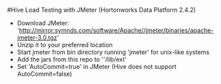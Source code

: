 
#Hive Load Testing with JMeter (Hortonworks Data Platform 2.4.2)

- Download JMeter: 'http://mirror.symnds.com/software/Apache//jmeter/binaries/apache-jmeter-3.0.tgz'
- Unzip it to your preferred location
- Start jmeter from bin directory running 'jmeter' for unix-like systems
- Add the jars from this repo to ''/lib/ext'
- Set 'AutoCommit=true' in JMeter (Hive does not support AutoCommit=false)



